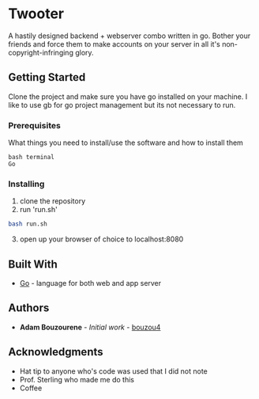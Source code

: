 # Twooter

A hastily designed backend + webserver combo written in go. Bother your friends and force them to make accounts on your server in all it's non-copyright-infringing glory.

## Getting Started

Clone the project and make sure you have go installed on your machine. I like to use gb for go project management but its not necessary to run.

### Prerequisites

What things you need to install/use the software and how to install them

```
bash terminal
Go
```

### Installing

1. clone the repository
2. run 'run.sh'
```bash
bash run.sh
```
3. open up your browser of choice to localhost:8080


## Built With

* [Go](https://golang.org/doc/) - language for both web and app server

## Authors

* **Adam Bouzourene** - *Initial work* - [bouzou4](https://github.com/bouzou4)


## Acknowledgments

* Hat tip to anyone who's code was used that I did not note
* Prof. Sterling who made me do this
* Coffee


